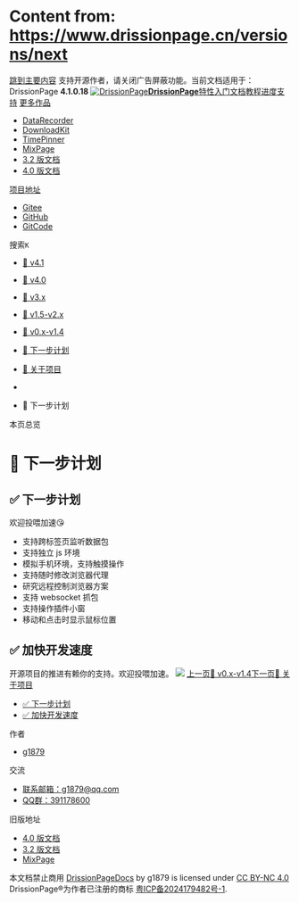 # Content from: https://www.drissionpage.cn/versions/next

[跳到主要内容](https://www.drissionpage.cn/versions/next#__docusaurus_skipToContent_fallback)
支持开源作者，请关闭广告屏蔽功能。当前文档适用于：DrissionPage **4.1.0.18**
[![DrissionPage](https://www.drissionpage.cn/img/color_logo.png)**DrissionPage**](https://www.drissionpage.cn/)[特性](https://www.drissionpage.cn/features/4.1)[入门](https://www.drissionpage.cn/get_start/installation)[文档](https://www.drissionpage.cn/browser_control/intro)[教程](https://www.drissionpage.cn/tutorials/xingqiu)[进度](https://www.drissionpage.cn/versions/4.1.x)[支持](https://www.drissionpage.cn/support)
[更多作品](https://www.drissionpage.cn/versions/next)
  * [DataRecorder](https://drissionpage.cn/DataRecorderDocs)
  * [DownloadKit](https://drissionpage.cn/DownloadKitDocs)
  * [TimePinner](https://drissionpage.cn/TimePinnerDocs)
  * [MixPage](https://drissionpage.cn/MixPageDocs)
  * [3.2 版文档](https://mall.bilibili.com/neul-next/detailuniversal/detail.html?isMerchant=1&page=detailuniversal_detail&saleType=10&itemsId=12019346&loadingShow=1&noTitleBar=1&msource=merchant_share)
  * [4.0 版文档](https://mall.bilibili.com/neul-next/detailuniversal/detail.html?isMerchant=1&page=detailuniversal_detail&saleType=10&itemsId=12020073&loadingShow=1&noTitleBar=1&msource=merchant_share)


[项目地址](https://www.drissionpage.cn/versions/next)
  * [Gitee](https://gitee.com/g1879/DrissionPage)
  * [GitHub](https://github.com/g1879/DrissionPage)
  * [GitCode](https://gitcode.com/g1879/DrissionPage)


搜索`K`
  * [📒 v4.1](https://www.drissionpage.cn/versions/4.1.x)
  * [📒 v4.0](https://www.drissionpage.cn/versions/4.0.x)
  * [📒 v3.x](https://www.drissionpage.cn/versions/3x)
  * [📒 v1.5-v2.x](https://www.drissionpage.cn/versions/2x)
  * [📒 v0.x-v1.4](https://www.drissionpage.cn/versions/1x)
  * [📆 下一步计划](https://www.drissionpage.cn/versions/next)
  * [📖 关于项目](https://www.drissionpage.cn/versions/statement)


  * [](https://www.drissionpage.cn/)
  * 📆 下一步计划


本页总览
# 📆 下一步计划
## ✅️ 下一步计划[​](https://www.drissionpage.cn/versions/next#️-下一步计划 "✅️ 下一步计划的直接链接")
欢迎投喂加速😘
  * 支持跨标签页监听数据包
  * 支持独立 js 环境
  * 模拟手机环境，支持触摸操作
  * 支持随时修改浏览器代理
  * 研究远程控制浏览器方案
  * 支持 websocket 抓包
  * 支持操作插件小窗
  * 移动和点击时显示鼠标位置


## ✅️ 加快开发速度[​](https://www.drissionpage.cn/versions/next#️-加快开发速度 "✅️ 加快开发速度的直接链接")
开源项目的推进有赖你的支持。欢迎投喂加速。
![](https://www.drissionpage.cn/assets/images/code-764dd10f15f131f48c0319d0eaf8f4fd.jpg)
[上一页📒 v0.x-v1.4](https://www.drissionpage.cn/versions/1x)[下一页📖 关于项目](https://www.drissionpage.cn/versions/statement)
  * [✅️ 下一步计划](https://www.drissionpage.cn/versions/next#️-下一步计划)
  * [✅️ 加快开发速度](https://www.drissionpage.cn/versions/next#️-加快开发速度)


作者
  * [g1879](https://gitee.com/g1879)


交流
  * [联系邮箱：g1879@qq.com](https://www.drissionpage.cn/versions/next)
  * [QQ群：391178600](https://www.drissionpage.cn/versions/next)


旧版地址
  * [4.0 版文档](https://mall.bilibili.com/neul-next/detailuniversal/detail.html?isMerchant=1&page=detailuniversal_detail&saleType=10&itemsId=12020073&loadingShow=1&noTitleBar=1&msource=merchant_share)
  * [3.2 版文档](https://mall.bilibili.com/neul-next/detailuniversal/detail.html?isMerchant=1&page=detailuniversal_detail&saleType=10&itemsId=12019346&loadingShow=1&noTitleBar=1&msource=merchant_share)
  * [MixPage](https://DrissionPage.cn/mixpagedocs)


本文档禁止商用 [DrissionPageDocs](https://drissionpage.cn) by g1879 is licensed under [CC BY-NC 4.0](http://creativecommons.org/licenses/by-nc/4.0/?ref=chooser-v1)
DrissionPage®为作者已注册的商标 [粤ICP备2024179482号-1](https://beian.miit.gov.cn/).
